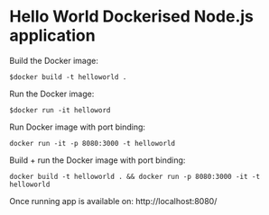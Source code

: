 # Hello World Dockerised Node.js application

Build the Docker image:
```
$docker build -t helloworld .
```

Run the Docker image:
```
$docker run -it helloword
```

Run Docker image with port binding:
```
docker run -it -p 8080:3000 -t helloworld
```

Build + run the Docker image with port binding:
```
docker build -t helloworld . && docker run -p 8080:3000 -it -t helloworld
```

Once running app is available on: http://localhost:8080/
